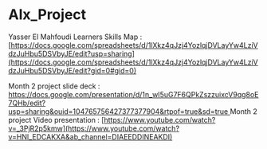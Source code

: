 # Alx_Project

Yasser El Mahfoudi Learners Skills Map : [https://docs.google.com/spreadsheets/d/1lXkz4qJzj4YozlqjDVLayYw4LziVdzJuHbu5DSVbyJE/edit?usp=sharing](https://docs.google.com/spreadsheets/d/1lXkz4qJzj4YozlqjDVLayYw4LziVdzJuHbu5DSVbyJE/edit?gid=0#gid=0)

Month 2 project slide deck : [https://docs.google.com/presentation/d/1n_wI5uG7F6QPkZszzuixcV9qg8oE7QHb/edit?usp=sharing&ouid=104765756427377377904&rtpof=true&sd=true
](https://docs.google.com/presentation/d/1M2SlXceew3xKHkf6LlwwrSSUQTfEAyGQUOS5sCzG_V0/edit#slide=id.p1)
Month 2 project Video presentation : [https://www.youtube.com/watch?v=_3PjR2p5kmw](https://www.youtube.com/watch?v=HNl_EDCAKXA&ab_channel=DIAEEDDINEAKDI)
